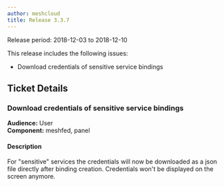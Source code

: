 ```yaml
---
author: meshcloud
title: Release 3.3.7
---
```


Release period: 2018-12-03 to 2018-12-10

This release includes the following issues:
* Download credentials of sensitive service bindings
<!--truncate-->

## Ticket Details
### Download credentials of sensitive service bindings
**Audience:** User<br>**Component:** meshfed, panel


#### Description
For "sensitive" services the credentials will now be downloaded as a json file directly after binding creation. Credentials won't be displayed on the screen anymore.

